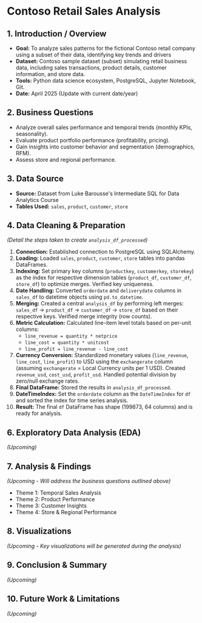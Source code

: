 # Contoso Retail Sales Analysis

## 1. Introduction / Overview
* **Goal:** To analyze sales patterns for the fictional Contoso retail company using a subset of their data, identifying key trends and drivers
* **Dataset:** Contoso sample dataset (subset) simulating retail business data, including sales transactions, product details, customer information, and store data.
* **Tools:** Python data science ecosystem, PostgreSQL, Jupyter Notebook, Git.
* **Date:** April 2025 (Update with current date/year)

## 2. Business Questions
* Analyze overall sales performance and temporal trends (monthly KPIs, seasonality).
* Evaluate product portfolio performance (profitability, pricing).
* Gain insights into customer behavior and segmentation (demographics, RFM).
* Assess store and regional performance.

## 3. Data Source
* **Source:** Dataset from Luke Barousse's Intermediate SQL for Data Analytics Course
* **Tables Used:** `sales`, `product`, `customer`, `store`

## 4. Data Cleaning & Preparation
*(Detail the steps taken to create `analysis_df_processed`)*
1.  **Connection:** Established connection to PostgreSQL using SQLAlchemy.
2.  **Loading:** Loaded `sales`, `product`, `customer`, `store` tables into pandas DataFrames.
3.  **Indexing:** Set primary key columns (`productkey`, `customerkey`, `storekey`) as the index for respective dimension tables (`product_df`, `customer_df`, `store_df`) to optimize merges. Verified key uniqueness.
4.  **Date Handling:** Converted `orderdate` and `deliverydate` columns in `sales_df` to datetime objects using `pd.to_datetime`.
5.  **Merging:** Created a central `analysis_df` by performing left merges: `sales_df` -> `product_df` -> `customer_df` -> `store_df` based on their respective keys. Verified merge integrity (row counts).
6.  **Metric Calculation:** Calculated line-item level totals based on per-unit columns:
    * `line_revenue = quantity * netprice`
    * `line_cost = quantity * unitcost`
    * `line_profit = line_revenue - line_cost`
7.  **Currency Conversion:** Standardized monetary values (`line_revenue`, `line_cost`, `line_profit`) to USD using the `exchangerate` column (assuming `exchangerate` = Local Currency units per 1 USD). Created `revenue_usd`, `cost_usd`, `profit_usd`. Handled potential division by zero/null exchange rates.
8.  **Final DataFrame:** Stored the results in `analysis_df_processed`.
9.  **DateTimeIndex:** Set the `orderdate` column as the `DateTimeIndex` for `df` and sorted the index for time series analysis.
10. **Result:** The final `df` DataFrame has shape (199873, 64 columns) and is ready for analysis.

## 6. Exploratory Data Analysis (EDA)
*(Upcoming)*

## 7. Analysis & Findings
*(Upcoming - Will address the business questions outlined above)*
* Theme 1: Temporal Sales Analysis
* Theme 2: Product Performance
* Theme 3: Customer Insights
* Theme 4: Store & Regional Performance

## 8. Visualizations
*(Upcoming - Key visualizations will be generated during the analysis)*

## 9. Conclusion & Summary
*(Upcoming)*

## 10. Future Work & Limitations
*(Upcoming)*